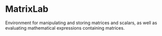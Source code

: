 # MatrixLab


Environment for manipulating and storing matrices and scalars, as well as evaluating mathematical expressions containing matrices.


